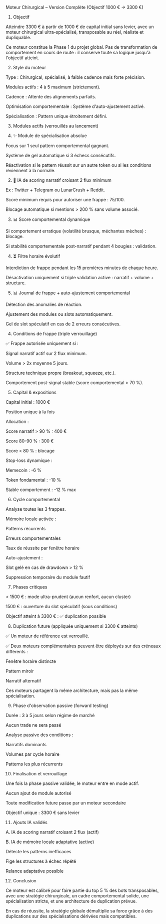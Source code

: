 Moteur Chirurgical – Version Complète (Objectif 1000 € → 3300 €)

1. Objectif

Atteindre 3300 € à partir de 1000 € de capital initial sans levier, avec un moteur chirurgical ultra-spécialisé, transposable au réel, réaliste et dupliquable.

Ce moteur constitue la Phase 1 du projet global. Pas de transformation de comportement en cours de route : il conserve toute sa logique jusqu'à l'objectif atteint.

2. Style du moteur

Type : Chirurgical, spécialisé, à faible cadence mais forte précision.

Modules actifs : 4 à 5 maximum (strictement).

Cadence : Attente des alignements parfaits.

Optimisation comportementale : Système d'auto-ajustement activé.

Spécialisation : Pattern unique étroitement défini.

3. Modules actifs (verrouillés au lancement)

1. ✨ Module de spécialisation absolue

Focus sur 1 seul pattern comportemental gagnant.

Système de gel automatique si 3 échecs consécutifs.

Réactivation si le pattern réussit sur un autre token ou si les conditions reviennent à la normale.

2. 🤖 IA de scoring narratif croisant 2 flux minimum

Ex : Twitter + Telegram ou LunarCrush + Reddit.

Score minimum requis pour autoriser une frappe : 75/100.

Blocage automatique si mentions > 200 % sans volume associé.

3. 📊 Score comportemental dynamique

Si comportement erratique (volatilité brusque, méchantes mèches) : blocage.

Si stabilité comportementale post-narratif pendant 4 bougies : validation.

4. ⏳ Filtre horaire évolutif

Interdiction de frappe pendant les 15 premières minutes de chaque heure.

Désactivation uniquement si triple validation active : narratif + volume + structure.

5. 📊 Journal de frappe + auto-ajustement comportemental

Détection des anomalies de réaction.

Ajustement des modules ou slots automatiquement.

Gel de slot spéculatif en cas de 2 erreurs consécutives.

4. Conditions de frappe (triple verrouillage)

✅ Frappe autorisée uniquement si :

Signal narratif actif sur 2 flux minimum.

Volume > 2x moyenne 5 jours.

Structure technique propre (breakout, squeeze, etc.).

Comportement post-signal stable (score comportemental > 70 %).

5. Capital & expositions

Capital initial : 1000 €

Position unique à la fois

Allocation :

Score narratif > 90 % : 400 €

Score 80-90 % : 300 €

Score < 80 % : blocage

Stop-loss dynamique :

Memecoin : -6 %

Token fondamental : -10 %

Stable comportement : -12 % max

6. Cycle comportemental

Analyse toutes les 3 frappes.

Mémoire locale activée :

Patterns récurrents

Erreurs comportementales

Taux de réussite par fenêtre horaire

Auto-ajustement :

Slot gelé en cas de drawdown > 12 %

Suppression temporaire du module fautif

7. Phases critiques

< 1500 € : mode ultra-prudent (aucun renfort, aucun cluster)



1500 € : ouverture du slot spéculatif (sous conditions)

Objectif atteint à 3300 € : ✅ duplication possible

8. Duplication future (appliquée uniquement si 3300 € atteints)

✅ Un moteur de référence est verrouillé.

✅ Deux moteurs complémentaires peuvent être déployés sur des créneaux différents :

Fenêtre horaire distincte

Pattern miroir

Narratif alternatif

Ces moteurs partagent la même architecture, mais pas la même spécialisation.

9. Phase d'observation passive (forward testing)

Durée : 3 à 5 jours selon régime de marché

Aucun trade ne sera passé

Analyse passive des conditions :

Narratifs dominants

Volumes par cycle horaire

Patterns les plus récurrents

10. Finalisation et verrouillage

Une fois la phase passive validée, le moteur entre en mode actif.

Aucun ajout de module autorisé

Toute modification future passe par un moteur secondaire

Objectif unique : 3300 € sans levier

11. Ajouts IA validés

A. IA de scoring narratif croisant 2 flux (actif)

B. IA de mémoire locale adaptative (active)

Détecte les patterns inefficaces

Fige les structures à échec répété

Relance adaptative possible

12. Conclusion

Ce moteur est calibré pour faire partie du top 5 % des bots transposables, avec une stratégie chirurgicale, un cadre comportemental solide, une spécialisation stricte, et une architecture de duplication prévue.

En cas de réussite, la stratégie globale démultiplie sa force grâce à des duplications sur des spécialisations dérivées mais compatibles.

